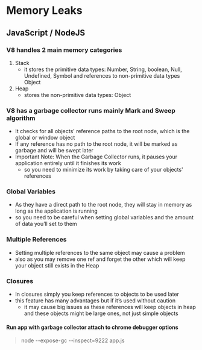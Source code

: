 # Memory Leaks
## JavaScript / NodeJS
### V8 handles 2 main memory categories
1. Stack
    - it stores the primitive data types: Number, String,
boolean, Null, Undefined, Symbol and references to non-primitive
data types Object
2. Heap
    - stores the non-primitive data types: Object
### V8 has a garbage collector runs mainly Mark and Sweep algorithm
  - It checks for all objects' reference paths to the root node, which is the global or window object
  - If any reference has no path to the root node, it will be marked as garbage and will be swept later
- Important Note: When the Garbage Collector runs, it pauses your application entirely until it finishes its work
  - so you need to minimize its work by taking care of your objects' references
### Global Variables
- As they have a direct path to the root node, they will stay in memory as long as the application is running
- so you need to be careful when setting global variables and the amount of data you’ll set to them
### Multiple References
- Setting multiple references to the same object may cause a problem
- also as you may remove one ref and forget the other which will keep your object still exists in the Heap
### Closures
- In closures simply you keep references to objects to be used later
- this feature has many advantages but if it’s used without caution
  - it may cause big issues as these references will keep objects in heap and these objects might be large ones, not just simple objects
#### Run app with garbage collector attach to chrome debugger options
> node --expose-gc --inspect=9222 app.js
